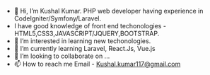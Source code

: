 - 👋 Hi, I’m Kushal Kumar. PHP web developer having experience in CodeIgniter/Symfony/Laravel. 
- I have good knowledge of front end techonologies - HTML5,CSS3,JAVASCRIPT/JQUERY,BOOTSTRAP.
- 👀 I’m interested in learning new techonologies.
- 🌱 I’m currently learning Laravel, React.Js, Vue.js
- 💞️ I’m looking to collaborate on ...
- 📫 How to reach me Email - Kushal.kumar117@gmail.com

<!---
Kushal-Kumar117-Dev/Kushal-Kumar117-Dev is a ✨ special ✨ repository because its `README.md` (this file) appears on your GitHub profile.
You can click the Preview link to take a look at your changes.
--->
